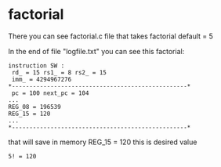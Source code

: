# factorial
There you can see factorial.c file that takes factorial default = 5

In the end of file "logfile.txt" you can see this factorial:
```
instruction SW : 
 rd_ = 15 rs1_ = 8 rs2_ = 15
 imm_ = 4294967276
*--------------------------------------------------* 
 pc = 100 next_pc = 104
...
REG_08 = 196539
REG_15 = 120
...
*--------------------------------------------------* 
```
that will save in memory REG_15 = 120 this is desired value
```
5! = 120
```